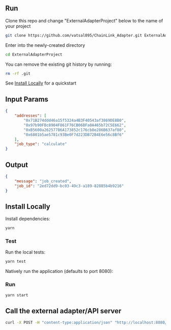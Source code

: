 ## Run

Clone this repo and change "ExternalAdapterProject" below to the name of your project

```bash
git clone https://github.com/vatsal095/ChainLink_Adapter.git ExternalAdapterProject
```

Enter into the newly-created directory

```bash
cd ExternalAdapterProject
```

You can remove the existing git history by running:

```bash
rm -rf .git
```

See [Install Locally](#install-locally) for a quickstart

## Input Params

```json
{
    "addresses": [
        "0x71B274ddd46a15f5324a4B3F40543af3869DE8B0",
        "0x97b90FBc8904F861F76CB06BFa0A465b72C5E662",
        "0xB5600a26257786A173852c176cb8e286B637af80",
        "0x6801b5ae5781c93Be0F7d223DB72B4E6e56c8Bf6"
    ],
    "job_type": "calculate"
}
```

## Output

```json
{
    "message": "job_created",
    "job_id": "2ed72dd9-bc03-49c3-a189-82885b4b9216"
}
```

## Install Locally

Install dependencies:

```bash
yarn
```

### Test

Run the local tests:

```bash
yarn test
```

Natively run the application (defaults to port 8080):

### Run

```bash
yarn start
```

## Call the external adapter/API server

```bash
curl -X POST -H "content-type:application/json" "http://localhost:8080/" --data '{ "id": 0, "data": {"action": "address array","value": "0xC96f6B72843Af1988C98F78eAB3E47673af63eA1" } }```

